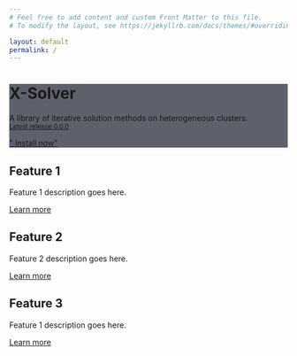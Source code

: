 ```yaml
---
# Feel free to add content and custom Front Matter to this file.
# To modify the layout, see https://jekyllrb.com/docs/themes/#overriding-theme-defaults

layout: default
permalink: /
---
```


<div class="page__hero--overlay" style="background-color: #5e616c; background-image: url('/gh-pages/resources/images/homepage.jpeg')">
<!-- need add inline stype to above div to add background color and image -->
  <div class="wrapper">
    <h1 class="page__title" itemprop="headline">X-Solver</h1>
    <p class="page__lead">
      A library of iterative solution methods on heterogeneous clusters.
  	<br />
	<small>
	  <a href="/">Latest release 0.0.0</a>
	</small>
	</p>
	<p>
	  <a href="/docs/installation" class="btn btn--light-outline btn--large">
	    <i class="fas fa-download"></i>
		" Install now"
	  </a>
	</p>
  </div>
</div>
  
<div id="main" role="main">
  <article class="splash">
    <section class="page__content" itemprop="text">
	  <div class="feature__wrapper">
	    <div class="feature__item">
		  <div class="archive__item">
		    <!-- div class="archive__item-teaser">
			  <img src="/resources/images/feature1.png" alt="Feature 1" />
			</div -->
			<div class="archive__item-body">
			  <h2 class="archive__item-itle">Feature 1</h2>
			  <div class="archive__item-excerpt">
			    <p>
				  Feature 1 description goes here.
				</p>
			  </div>
			  <p>
			    <a href="/feature1/" class="btn btn--primary">Learn more</a>
			  </p>
			</div>
		  </div>
		</div>
	    <div class="feature__item">
		  <div class="archive__item">
		    <!-- div class="archive__item-teaser">
			  <img src="/resources/images/feature2.png" alt="Feature 2" />
			</div -->
			<div class="archive__item-body">
			  <h2 class="archive__item-itle">Feature 2</h2>
			  <div class="archive__item-excerpt">
			    <p>
				  Feature 2 description goes here.
				</p>
			  </div>
			  <p>
			    <a href="/feature2/" class="btn btn--primary">Learn more</a>
			  </p>
			</div>
		  </div>
		</div>
	    <div class="feature__item">
		  <div class="archive__item">
		    <!-- div class="archive__item-teaser">
			  <img src="/resources/images/feature3.png" alt="Feature 3" />
			</div -->
			<div class="archive__item-body">
			  <h2 class="archive__item-itle">Feature 3</h2>
			  <div class="archive__item-excerpt">
			    <p>
				  Feature 1 description goes here.
				</p>
			  </div>
			  <p>
			    <a href="/feature3/" class="btn btn--primary">Learn more</a>
			  </p>
			</div>
		  </div>
		</div>
	  </div>
	</section>
  </article>
</div> 
